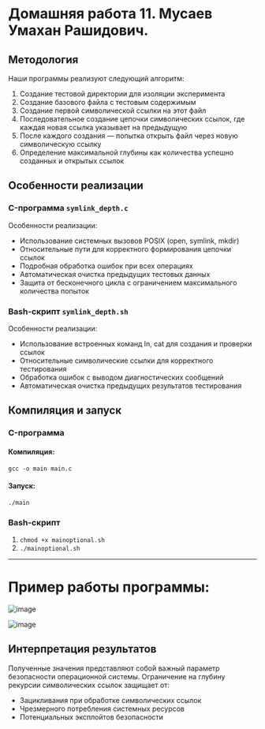 # Домашняя работа 11. Мусаев Умахан Рашидович.

## Методология

Наши программы реализуют следующий алгоритм:

1. Создание тестовой директории для изоляции эксперимента
2. Создание базового файла с тестовым содержимым
3. Создание первой символической ссылки на этот файл
4. Последовательное создание цепочки символических ссылок, где каждая новая ссылка указывает на предыдущую
5. После каждого создания — попытка открыть файл через новую символическую ссылку
6. Определение максимальной глубины как количества успешно созданных и открытых ссылок

## Особенности реализации

### C-программа `symlink_depth.c`

Особенности реализации:
- Использование системных вызовов POSIX (open, symlink, mkdir)
- Относительные пути для корректного формирования цепочки ссылок
- Подробная обработка ошибок при всех операциях
- Автоматическая очистка предыдущих тестовых данных
- Защита от бесконечного цикла с ограничением максимального количества попыток

### Bash-скрипт `symlink_depth.sh`

Особенности реализации:
- Использование встроенных команд ln, cat для создания и проверки ссылок
- Относительные символические ссылки для корректного тестирования
- Обработка ошибок с выводом диагностических сообщений
- Автоматическая очистка предыдущих результатов тестирования

## Компиляция и запуск

### C-программа

#### Компиляция:
 `gcc -o main main.c`

#### Запуск:
`./main`


### Bash-скрипт

1. `chmod +x mainoptional.sh`
2. `./mainoptional.sh`


---

# Пример работы программы:

![image](https://github.com/user-attachments/assets/93277b28-d597-48af-b0b0-4b9b41314dda)

![image](https://github.com/user-attachments/assets/09991326-137f-4dd1-b3d3-ab7a033720ea)


## Интерпретация результатов

Полученные значения представляют собой важный параметр безопасности операционной системы. Ограничение на глубину рекурсии символических ссылок защищает от:
- Зацикливания при обработке символических ссылок
- Чрезмерного потребления системных ресурсов
- Потенциальных эксплойтов безопасности
